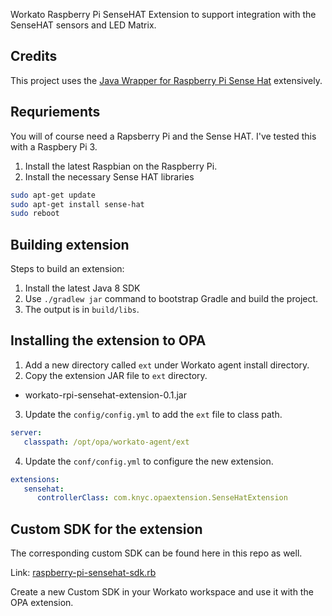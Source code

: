 Workato Raspberry Pi SenseHAT Extension to support integration with the SenseHAT sensors and LED Matrix.

## Credits

This project uses the [Java Wrapper for Raspberry Pi Sense Hat](https://github.com/cinci/rpi-sense-hat-java) extensively.

## Requriements
You will of course need a Rapsberry Pi and the Sense HAT. I've tested this with a Raspbery Pi 3.

1. Install the latest Raspbian on the Raspberry Pi.
2. Install the necessary Sense HAT libraries

```sh
sudo apt-get update
sudo apt-get install sense-hat
sudo reboot
```

## Building extension

Steps to build an extension:

1. Install the latest Java 8 SDK
2. Use `./gradlew jar` command to bootstrap Gradle and build the project.
3. The output is in `build/libs`.

## Installing the extension to OPA

1. Add a new directory called `ext` under Workato agent install directory.
2. Copy the extension JAR file to `ext` directory.
  - workato-rpi-sensehat-extension-0.1.jar
3. Update the `config/config.yml` to add the `ext` file to class path.

```yml
server:
   classpath: /opt/opa/workato-agent/ext
```

4. Update the `conf/config.yml` to configure the new extension.

```yml
extensions:
   sensehat:
      controllerClass: com.knyc.opaextension.SenseHatExtension
```

## Custom SDK for the extension

The corresponding custom SDK can be found here in this repo as well.

Link: [raspberry-pi-sensehat-sdk.rb](custom-sdk/raspberry-pi-sensehat-sdk.rb)

Create a new Custom SDK in your Workato workspace and use it with the OPA extension.